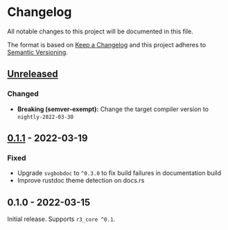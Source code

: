 # Changelog

All notable changes to this project will be documented in this file.

The format is based on [Keep a Changelog](http://keepachangelog.com/en/1.0.0/)
and this project adheres to [Semantic Versioning](http://semver.org/spec/v2.0.0.html).

## [Unreleased]

### Changed

- **Breaking (semver-exempt):** Change the target compiler version to `nightly-2022-03-30`

## [0.1.1] - 2022-03-19

### Fixed

- Upgrade `svgbobdoc` to `^0.3.0` to fix build failures in documentation build
- Improve rustdoc theme detection on docs.rs

## 0.1.0 - 2022-03-15

Initial release. Supports `r3_core ^0.1`.

[Unreleased]: https://github.com/r3-os/r3/compare/r3_kernel@0.1.1...HEAD
[0.1.1]: https://github.com/r3-os/r3/compare/r3_kernel@0.1.0...r3@0.1.1
